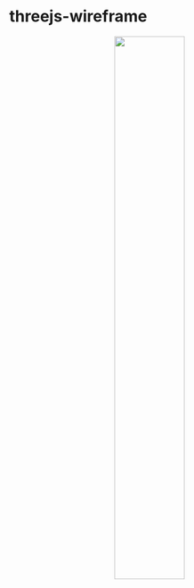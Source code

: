 # threejs-wireframe

<div align="center">
      <a href="https://www.youtube.com/watch?v=56wF6ENK9bk">
         <img src="https://img.youtube.com/vi/56wF6ENK9bk/0.jpg" style="width:50%;">
      </a>
</div>


